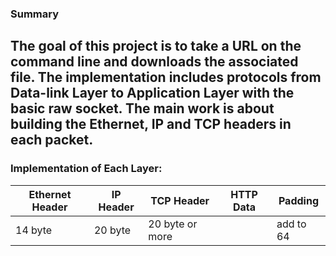 ### Summary
The goal of this project is to take a URL on the command line and downloads the associated file.
The implementation includes protocols from Data-link Layer to Application Layer with the basic raw socket.
The main work is about building the Ethernet, IP and TCP headers in each packet.
---
### Implementation of Each Layer:
Ethernet Header | IP Header |     TCP Header     | HTTP Data | Padding
       ---------|------     |------              |------     |------
    14 byte     |  20 byte  |   20 byte or more  |           |add to 64